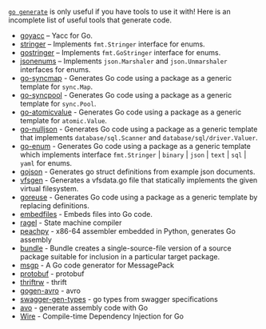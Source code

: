[`go generate`](https://blog.golang.org/generate) is only useful if you have tools to use it with! Here is an incomplete list of useful tools that generate code.

* [goyacc](https://godoc.org/golang.org/x/tools/cmd/goyacc) – Yacc for Go.
* [stringer](https://godoc.org/golang.org/x/tools/cmd/stringer) – Implements `fmt.Stringer` interface for enums.
* [gostringer](https://godoc.org/github.com/sourcegraph/gostringer) – Implements `fmt.GoStringer` interface for enums.
* [jsonenums](https://github.com/campoy/jsonenums) – Implements `json.Marshaler` and `json.Unmarshaler` interfaces for enums.
* [go-syncmap](https://godoc.org/github.com/searKing/golang/tools/cmd/go-syncmap) - Generates Go code using a package as a generic template for `sync.Map`.
* [go-syncpool](https://godoc.org/github.com/searKing/golang/tools/cmd/go-syncpool) - Generates Go code using a package as a generic template for `sync.Pool`.
* [go-atomicvalue](https://godoc.org/github.com/searKing/golang/tools/cmd/go-atomicvalue) - Generates Go code using a package as a generic template for `atomic.Value`.
* [go-nulljson](https://godoc.org/github.com/searKing/golang/tools/cmd/go-nulljson) - Generates Go code using a package as a generic template that implements `database/sql.Scanner` and `database/sql/driver.Valuer`.
* [go-enum](https://godoc.org/github.com/searKing/golang/tools/cmd/go-enum) - Generates Go code using a package as a generic template which implements interface `fmt.Stringer` | `binary` | `json` | `text` | `sql` | `yaml` for enums.
* [gojson](https://github.com/ChimeraCoder/gojson) - Generates go struct definitions from example json documents.
* [vfsgen](https://github.com/shurcooL/vfsgen) - Generates a vfsdata.go file that statically implements the given virtual filesystem.
* [goreuse](https://github.com/dc0d/goreuse) - Generates Go code using a package as a generic template by replacing definitions.
* [embedfiles](https://4d63.com/embedfiles) - Embeds files into Go code.
* [ragel](https://www.colm.net/open-source/ragel/) - State machine compiler
* [peachpy](https://github.com/Maratyszcza/PeachPy) - x86-64 assembler embedded in Python, generates Go assembly
* [bundle](https://godoc.org/golang.org/x/tools/cmd/bundle) - Bundle creates a single-source-file version of a source package suitable for inclusion in a particular target package.
* [msgp](https://github.com/tinylib/msgp) - A Go code generator for MessagePack
* [protobuf](https://github.com/golang/protobuf) - protobuf
* [thriftrw](https://github.com/thriftrw/thriftrw-go) - thrift
* [gogen-avro](https://github.com/actgardner/gogen-avro) - avro
* [swagger-gen-types](https://github.com/dnephin/swagger-gen-types) - go types from swagger specifications
* [avo](https://github.com/mmcloughlin/avo) - generate assembly code with Go
* [Wire](https://github.com/google/wire) - Compile-time Dependency Injection for Go